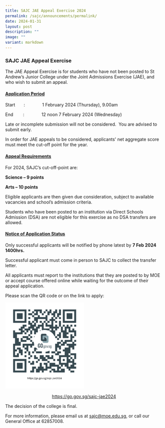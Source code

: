 ```yaml
---
title: SAJC JAE Appeal Exercise 2024
permalink: /sajc/announcements/permalink/
date: 2024-01-31
layout: post
description: ""
image: ""
variant: markdown
---
```

<h3><strong>SAJC JAE Appeal Exercise</strong></h3>
<p>The JAE Appeal Exercise is for students who have not been posted to St
Andrew’s Junior College under the Joint Admissions Exercise (JAE), and
who wish to submit an appeal.</p>
<p></p>
<h4><u>Application Period</u></h4>
<p>Start&nbsp;&nbsp;&nbsp;&nbsp;&nbsp;&nbsp; :&nbsp;&nbsp;&nbsp;&nbsp;&nbsp;&nbsp;&nbsp;&nbsp;&nbsp;&nbsp;&nbsp;&nbsp;&nbsp;
1 February 2024 (Thursday), 9.00am</p>
<p>End&nbsp;&nbsp;&nbsp;&nbsp;&nbsp;&nbsp;&nbsp; :&nbsp;&nbsp;&nbsp;&nbsp;&nbsp;&nbsp;&nbsp;&nbsp;&nbsp;&nbsp;&nbsp;&nbsp;&nbsp;
12 noon 7 February 2024 (Wednesday)</p>
<p>Late or incomplete submission will not be considered. &nbsp;You are advised
to submit early.</p>
<p>In order for JAE appeals to be considered, applicants' net aggregate score
must meet the cut-off point for the year.</p>
<h4><u>Appeal Requirements</u></h4>
<p>For 2024, SAJC’s cut-off-point are:</p>
<p><strong>Science – 9 points</strong>
</p>
<p><strong>Arts – 10 points</strong>
</p>
<p>Eligible applicants are then given due consideration, subject to available
vacancies and school’s admission criteria.</p>
<p>Students who have been posted to an institution via Direct Schools Admission
(DSA) are not eligible for this exercise as no DSA transfers are allowed.</p>
<p></p>
<h4><u>Notice of Application Status</u></h4>
<p>Only successful applicants will be notified by phone latest by <strong>7 Feb 2024 1400hrs.</strong>
</p>
<p>Successful applicant must come in person to SAJC to collect the transfer
letter.&nbsp;</p>
<p>All applicants must report to the institutions that they are posted to
by MOE or accept course offered online while waiting for the outcome of
their appeal application.</p>
<p>Please scan the QR code or on the link to apply:</p>
<div class="isomer-image-wrapper">
<img style="width: 50%;" height="auto" width="100%" alt="" src="/images/QR Codes/JAE Appeal 2024/jae_appeal_2024.png">
</div>
<p></p><center><a href="https://go.gov.sg/sajc-jae2024" rel="noopener noreferrer nofollow" target="_blank">https://go.gov.sg/sajc-jae2024</a>
	</center><p></p>
<p></p>
<p>The decision of the college is final.</p>
<p>For more information, please email us at <a href="sajc@moe.edu.sg" rel="noopener noreferrer nofollow" target="_blank">sajc@moe.edu.sg</a>, or call our General Office
at 62857008.</p>